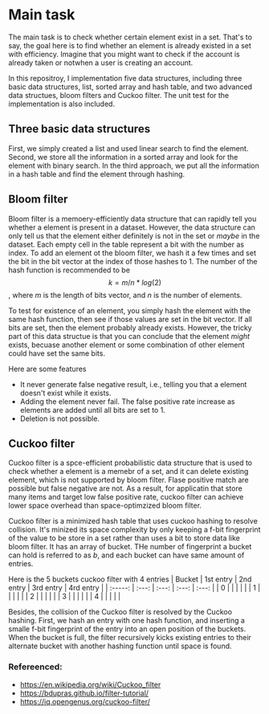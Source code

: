 # Main task

The main task is to check whether certain element exist in a set. That's to say, the goal here is to find whether an element is already existed in a set with efficiency. Imagine that you might want to check if the account is already taken or notwhen a user is creating an account.

In this repositroy, I implementation five data structures, including three basic data structures, list, sorted array and hash table, and two advanced data structues, bloom filters and Cuckoo filter. The unit test for the implementation is also included.


## Three basic data structures
First, we simply created a list and used linear search to find the element. Second, we store all the information in a sorted array and look for the element with binary search. In the third approach, we put all the information in a hash table and find the element through hashing.

## Bloom filter
Bloom filter is a memoery-efficiently data structure that can rapidly tell you whether a element is present in a dataset. However, the data structure can only tell us that the element either definitely is not in the set or *maybe* in the dataset. 
Each empty cell in the table represent a bit with the number as index. To add an element ot the bloom filter, we hash it a few times and set the bit in the bit vector at the index of those hashes to 1. The number of the hash function is recommended to be 
$$k = m/n*log(2)$$ , where $m$ is the length of bits vector, and $n$ is the number of elements.

To test for existence of an element, you simply hash the element with the same hash function, then see if those values are set in the bit vector. If all bits are set, then the element probably already exists. However, the tricky part of this data structue is that you can conclude that the element *might* exists, becuase another element or some combination of other element could have set the same bits.

Here are some features 
* It never generate false negative result, i.e., telling you that a element doesn't exist while it exists.
* Adding the element never fail. The false positive rate increase as elements are added until all bits are set to 1.
* Deletion is not possible.

## Cuckoo filter

Cuckoo filter is a spce-efficient probabilistic data structure that is used to check whether a element is a memebr of a set, and it can delete existing element, which is not supported by bloom filter. Flase positive match are possible but false negative are not. As a result, for applicatin that store many items and target low false positive rate, cuckoo filter can achieve lower space overhead than space-optimzized bloom filter.

Cuckoo filter is a minimized hash table that uses cuckoo hashing to resolve collision. It's minized its space complexity by only keeping a f-bit fingerprint of the value to be store in a set rather than uses a bit to store data like bloom filter. It has an array of bucket. THe number of fingerprint a bucket can hold is referred to as $b$, and each bucket can have same amount of entries.  

Here is the 5 buckets cuckoo filter with 4 entries
| Bucket | 1st entry | 2nd entry | 3rd entry | 4rd entry |
| :-----: | :---: | :---: | :---: | :---: |
| 0 |  |  |  |  |
| 1 |  |  |  |  | 
| 2 |  |  |  |  |
| 3 |  |  |  |  | 
| 4 |  |  |  |  |

Besides, the collision of the Cuckoo filter is resolved by the Cuckoo hashing. First, we hash an entry with one hash function, and inserting a smalle f-bit fingerprint of the entry into an open position of the buckets. When the bucket is full, the filter recursively kicks existing entries to their alternate bucket with another hashing function until space is found.

### Refereenced: 
- https://en.wikipedia.org/wiki/Cuckoo_filter
- https://bdupras.github.io/filter-tutorial/
- https://iq.opengenus.org/cuckoo-filter/


